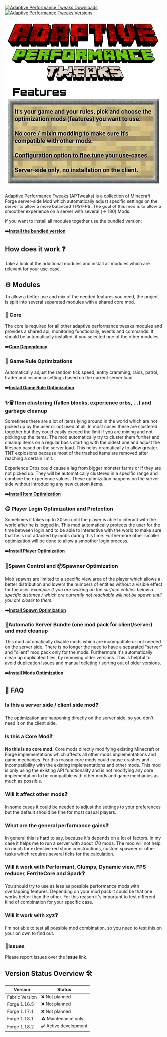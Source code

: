[![Adaptive Performance Tweaks Downloads](http://cf.way2muchnoise.eu/full_561087_downloads.svg)](https://www.curseforge.com/minecraft/mc-mods/adaptive-performance-tweaks-core)
[![Adaptive Performance Tweaks Versions](http://cf.way2muchnoise.eu/versions/Minecraft_561087_all.svg)](https://www.curseforge.com/minecraft/mc-mods/adaptive-performance-tweaks-core)

![Adaptive Performance Tweaks: Core][header]

Adaptive Performance Tweaks (APTweaks) is a collection of Minecraft Forge server-side Mod which automatically adjust specific settings on the server to allow a more balanced TPS/FPS.
The goal of this mod is to allow a smoother experience on a server with several (=> 180) Mods.

If you want to install all modules together use the bundled version:

**➡️[Install the bundled version][bundled]**

## How does it work ❓

Take a look at the additional modules and install all modules which are relevant for your use-case.

## ⚙️ Modules

To allow a better use and mix of the needed features you need, the project is split into several separated modules with a shared core mod.

### 🔩 Core

The core is required for all other adaptive performance tweaks modules and provides a shared api, monitoring functionally, events and commands. It should be automatically installed, if you selected one of the other modules.

**➡️[Core Dependency][core]**

### 🔀 Game Rule Optimizations

Automatically adjust the random tick speed, entity cramming, raids, patrol, trader and insomnia settings based on the current server load.

**➡️[Install Game Rule Optimization][gamerules]**

### ✨🗑️ Item clustering (fallen blocks, experience orbs, ...) and garbage cleanup

Sometimes there are a lot of items lying around in the world which are not picked up by the user or not used at all.
In most cases these are clustered together but they could easily exceed the limit if you are mining and not picking up the items.
The mod automatically try to cluster them further and cleanup items on a regular basis starting with the oldest one and adjust the lifespan based on the server load.
This helps dramatically to allow greater TNT explosions because most of the trashed items are removed after reaching a certain limit.

Experience Orbs could cause a lag from bigger monster farms or if they are not picked up.
They will be automatically clustered in a specific range and combine the experience values.
These optimization happens on the server side without introducing any new custom items.

**➡️[Install Item Optimization][items]**

### 😊 Player Login Optimization and Protection

Sometimes it takes up to 30sec until the player is able to interact with the world after he is logged in.
This mod automatically protects the user for the time between login and to be able to interactive with the world to make sure that he is not attacked by mobs during this time.
Furthermore other smaller optimization will be done to allow a smoother login process.

**➡️[Install Player Optimization][player]**

### 👻Spawn Control and 📦Spawner Optimization

Mob spawns are limited to a specific view area of the player which allows a better distribution and lowers the numbers of entities without a visible effect for the user.
_Example: If you are walking on the surface entities below a specific distance / which are currently not reachable will not be spawn until you are closer to them._

**➡️[Install Spawn Optimization][spawn]**

### 👾Automatic Server Bundle (one mod pack for client/server) and mod cleanup

This mod automatically disable mods which are incompatible or not needed on the server side.
There is no longer the need to have a separated "server" and "client" mod pack only for the mods.
Furthermore it's automatically clean up duplicated files, by removing older versions.
This is helpful to avoid duplication issues and manual deleting / sorting out of older versions.

**➡️[Install Mods Optimization][mods]**

## 🙋 FAQ

### Is this a server side / client side mod❓

The optimization are happening directly on the server side, so you don't need it on the client side.

### Is this a Core Mod❓

**No this is no core mod.** Core mods directly modifying existing Minecraft or Forge implementations which affects all other mods implementations and game mechanics.
For this reason core mods could cause crashes and incompatibility with the existing implementations and other mods.
This mod is only using the existing API functionality and is not modifying any core implementation to be compatible with other mods and game mechanics as much as possible.

### Will it affect other mods❓

In some cases it could be needed to adjust the settings to your preferences but the default should be fine for most casual players.

### What are the general performance gains❓

In general this is hard to say, because it's depends on a lot of factors. In my case it helps me to run a server with about 170 mods.
The mod will not help so much for extensive red stone constructions, custom spawner or other tasks which requires several ticks for the calculation.

### Will it work with Performant, Clumps, Dynamic view, FPS reducer, FerriteCore and Spark❓

You should try to use as less as possible performance mods with overlapping features.
Depending on your mod pack it could be that one works better than the other.
For this reason it's important to test different kind of combination for your specific case.

### Will it work with xyz❓

I'm not able to test all possible mod combination, so you need to test this on your on own to find out.

### 🚩Issues

Please report issues over the **Issue** link.

## Version Status Overview 🛠️

| Version        | Status                |
| -------------- | --------------------- |
| Fabric Version | ❌ Not planned        |
| Forge 1.16.5   | ❌ Not planned        |
| Forge 1.17.1   | ❌ Not planned        |
| Forge 1.18.1   | ⚠️ Maintenance only   |
| Forge 1.18.2   | ✔️ Active development |

[header]: ../assets/aptweaks-header.png

[bundled]: https://www.curseforge.com/minecraft/mc-mods/adaptive-performance-tweaks
[core]: https://www.curseforge.com/minecraft/mc-mods/adaptive-performance-tweaks-core
[gamerules]: https://www.curseforge.com/minecraft/mc-mods/adaptive-performance-tweaks-gamerules
[items]: https://www.curseforge.com/minecraft/mc-mods/adaptive-performance-tweaks-items
[mods]: https://www.curseforge.com/minecraft/mc-mods/adaptive-performance-tweaks-mods
[player]: https://www.curseforge.com/minecraft/mc-mods/adaptive-performance-tweaks-player
[spawn]: https://www.curseforge.com/minecraft/mc-mods/adaptive-performance-tweaks-spawn
